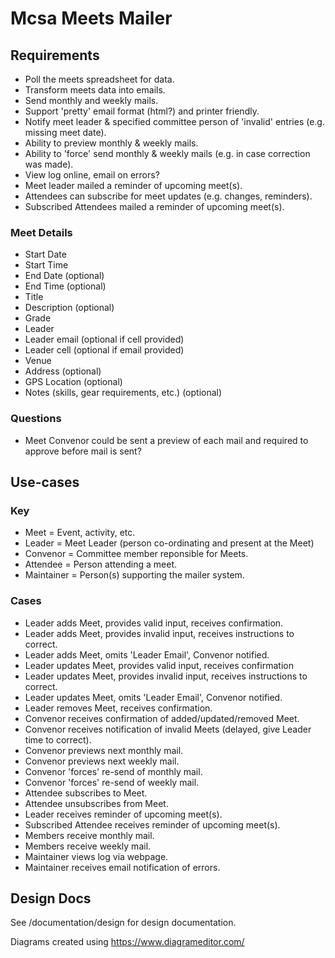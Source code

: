 # Mcsa Meets Mailer

## Requirements

* Poll the meets spreadsheet for data.
* Transform meets data into emails.
* Send monthly and weekly mails.
* Support 'pretty' email format (html?) and printer friendly.
* Notify meet leader & specified committee person of 'invalid' entries (e.g. missing meet date).
* Ability to preview monthly & weekly mails.
* Ability to 'force' send monthly & weekly mails (e.g. in case correction was made).
* View log online, email on errors?
* Meet leader mailed a reminder of upcoming meet(s).
* Attendees can subscribe for meet updates (e.g. changes, reminders).
* Subscribed Attendees mailed a reminder of upcoming meet(s).

### Meet Details

* Start Date
* Start Time
* End Date (optional)
* End Time (optional)
* Title
* Description (optional)
* Grade
* Leader
* Leader email (optional if cell provided)
* Leader cell (optional if email provided)
* Venue
* Address (optional)
* GPS Location (optional)
* Notes (skills, gear requirements, etc.) (optional)

### Questions

* Meet Convenor could be sent a preview of each mail and required to approve before mail is sent?

## Use-cases

### Key

* Meet = Event, activity, etc.
* Leader = Meet Leader (person co-ordinating and present at the Meet)
* Convenor = Committee member reponsible for Meets.
* Attendee = Person attending a meet.
* Maintainer = Person(s) supporting the mailer system.

### Cases

* Leader adds Meet, provides valid input, receives confirmation.
* Leader adds Meet, provides invalid input, receives instructions to correct.
* Leader adds Meet, omits 'Leader Email', Convenor notified.
* Leader updates Meet, provides valid input, receives confirmation
* Leader updates Meet, provides invalid input, receives instructions to correct.
* Leader updates Meet, omits 'Leader Email', Convenor notified.
* Leader removes Meet, receives confirmation.
* Convenor receives confirmation of added/updated/removed Meet.
* Convenor receives notification of invalid Meets (delayed, give Leader time to correct).
* Convenor previews next monthly mail.
* Convenor previews next weekly mail.
* Convenor 'forces' re-send of monthly mail.
* Convenor 'forces' re-send of weekly mail.
* Attendee subscribes to Meet.
* Attendee unsubscribes from Meet.
* Leader receives reminder of upcoming meet(s).
* Subscribed Attendee receives reminder of upcoming meet(s).
* Members receive monthly mail.
* Members receive weekly mail.
* Maintainer views log via webpage.
* Maintainer receives email notification of errors.

## Design Docs

See /documentation/design for design documentation.

Diagrams created using https://www.diagrameditor.com/
